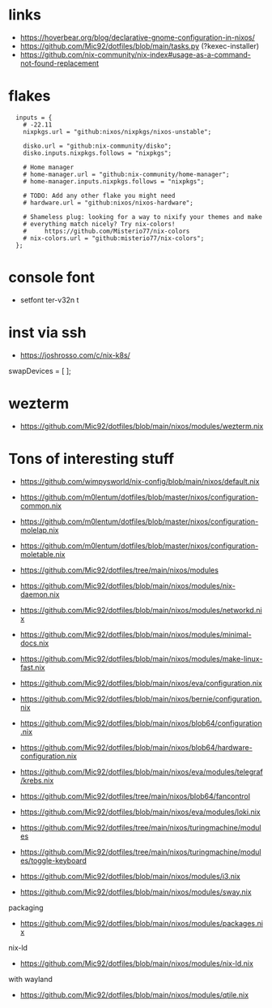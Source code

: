 # links

* https://hoverbear.org/blog/declarative-gnome-configuration-in-nixos/
* https://github.com/Mic92/dotfiles/blob/main/tasks.py (?kexec-installer)
* https://github.com/nix-community/nix-index#usage-as-a-command-not-found-replacement

# flakes

```
  inputs = {
    # -22.11
    nixpkgs.url = "github:nixos/nixpkgs/nixos-unstable";

    disko.url = "github:nix-community/disko";
    disko.inputs.nixpkgs.follows = "nixpkgs";

    # Home manager
    # home-manager.url = "github:nix-community/home-manager";
    # home-manager.inputs.nixpkgs.follows = "nixpkgs";

    # TODO: Add any other flake you might need
    # hardware.url = "github:nixos/nixos-hardware";

    # Shameless plug: looking for a way to nixify your themes and make
    # everything match nicely? Try nix-colors!
    #     https://github.com/Misterio77/nix-colors
    # nix-colors.url = "github:misterio77/nix-colors";
  };
```

# console font
* setfont ter-v32n t

# inst via ssh
* https://joshrosso.com/c/nix-k8s/

swapDevices = [ ];

# wezterm

* https://github.com/Mic92/dotfiles/blob/main/nixos/modules/wezterm.nix

# Tons of interesting stuff

* https://github.com/wimpysworld/nix-config/blob/main/nixos/default.nix

* https://github.com/m0lentum/dotfiles/blob/master/nixos/configuration-common.nix
* https://github.com/m0lentum/dotfiles/blob/master/nixos/configuration-molelap.nix
* https://github.com/m0lentum/dotfiles/blob/master/nixos/configuration-moletable.nix

* https://github.com/Mic92/dotfiles/tree/main/nixos/modules
* https://github.com/Mic92/dotfiles/blob/main/nixos/modules/nix-daemon.nix
* https://github.com/Mic92/dotfiles/blob/main/nixos/modules/networkd.nix
* https://github.com/Mic92/dotfiles/blob/main/nixos/modules/minimal-docs.nix
* https://github.com/Mic92/dotfiles/blob/main/nixos/modules/make-linux-fast.nix
* https://github.com/Mic92/dotfiles/blob/main/nixos/eva/configuration.nix
* https://github.com/Mic92/dotfiles/blob/main/nixos/bernie/configuration.nix
* https://github.com/Mic92/dotfiles/blob/main/nixos/blob64/configuration.nix
* https://github.com/Mic92/dotfiles/blob/main/nixos/blob64/hardware-configuration.nix
* https://github.com/Mic92/dotfiles/blob/main/nixos/eva/modules/telegraf/krebs.nix
* https://github.com/Mic92/dotfiles/tree/main/nixos/blob64/fancontrol
* https://github.com/Mic92/dotfiles/blob/main/nixos/eva/modules/loki.nix
* https://github.com/Mic92/dotfiles/tree/main/nixos/turingmachine/modules
* https://github.com/Mic92/dotfiles/tree/main/nixos/turingmachine/modules/toggle-keyboard


* https://github.com/Mic92/dotfiles/blob/main/nixos/modules/i3.nix
* https://github.com/Mic92/dotfiles/blob/main/nixos/modules/sway.nix

packaging
* https://github.com/Mic92/dotfiles/blob/main/nixos/modules/packages.nix

nix-ld
* https://github.com/Mic92/dotfiles/blob/main/nixos/modules/nix-ld.nix

with wayland
* https://github.com/Mic92/dotfiles/blob/main/nixos/modules/qtile.nix
